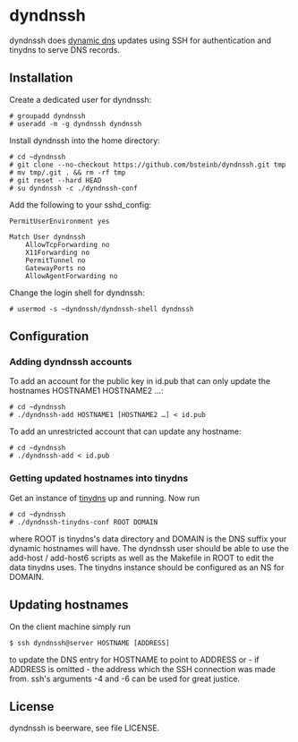 # dyndnssh

dyndnssh does [dynamic dns](http://en.wikipedia.org/wiki/Dynamic_DNS) updates using SSH for authentication and tinydns to serve DNS records.

## Installation

Create a dedicated user for dyndnssh:

    # groupadd dyndnssh
    # useradd -m -g dyndnssh dyndnssh

Install dyndnssh into the home directory:

    # cd ~dyndnssh
    # git clone --no-checkout https://github.com/bsteinb/dyndnssh.git tmp
    # mv tmp/.git . && rm -rf tmp
    # git reset --hard HEAD
    # su dyndnssh -c ./dyndnssh-conf

Add the following to your sshd_config:

    PermitUserEnvironment yes
    
    Match User dyndnssh
        AllowTcpForwarding no
        X11Forwarding no
        PermitTunnel no
        GatewayPorts no
        AllowAgentForwarding no

Change the login shell for dyndnssh:
    
    # usermod -s ~dyndnssh/dyndnssh-shell dyndnssh

## Configuration

### Adding dyndnssh accounts

To add an account for the public key in id.pub that can only update the hostnames HOSTNAME1 HOSTNAME2 …:

    # cd ~dyndnssh
    # ./dyndnssh-add HOSTNAME1 [HOSTNAME2 …] < id.pub

To add an unrestricted account that can update any hostname:

    # cd ~dyndnssh
    # ./dyndnssh-add < id.pub

### Getting updated hostnames into tinydns

Get an instance of [tinydns](http://cr.yp.to/djbdns.html) up and running. Now run

    # cd ~dyndnssh
    # ./dyndnssh-tinydns-conf ROOT DOMAIN

where ROOT is tinydns's data directory and DOMAIN is the DNS suffix your dynamic hostnames will have. The dyndnssh user should be able to use the add-host / add-host6 scripts as well as the Makefile in ROOT to edit the data tinydns uses. The tinydns instance should be configured as an NS for DOMAIN.

## Updating hostnames

On the client machine simply run

    $ ssh dyndnssh@server HOSTNAME [ADDRESS]
    
to update the DNS entry for HOSTNAME to point to ADDRESS or - if ADDRESS is omitted - the address which the SSH connection was made from. ssh's arguments -4 and -6 can be used for great justice.

## License

dyndnssh is beerware, see file LICENSE.